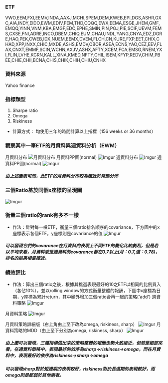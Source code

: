 ### ETF
VWO,EEM,FXI,EEMV,INDA,AAXJ,MCHI,SPEM,DEM,KWEB,EPI,DGS,ASHR,GXC,AIA,INDY,EIDO,EWM,EDIV,FEM,THD,CQQQ,EWX,EEMA,ESGE,JHEM,GMF,EMQQ,YINN,VNM,KBA,EMGF,EDC,EPHE,SMIN,PIN,PGJ,PIE,SCIF,UEVM,FEMS,CXSE,FNI,ADRE,INCO,DBEM,CHIQ,EUM,CHAU,INDL,YANG,CNYA,EDZ,DGRE,HAO,PEK,CWEB,IDX,NUEM,EEMX,DVEM,FLCH,CN,KURE,FXP,EET,CHIX,CHAD,XPP,INXX,CHIC,MXDE,ASHS,EMDV,OBOR,ASEA,ECNS,YAO,CEZ,EEV,FLAX,CNXT,EMMF,SCIN,WCHN,AXJV,ASHX,AFTY,XCEM,FCA,EMSG,RNEM,YXI,FLIN,LVHE,KGRN,KALL,XINA,KMED,NFTY,CHIL,ISEM,KFYP,REDV,CHIM,PBEE,CHIE,CHII,BCNA,CHIS,CHIK,CHIH,CHIU,CNHX
### 資料來源
Yahoo finance
### 指標類型
1. Sharpe ratio
2. Omega
3. Riskiness

* 計算方式：
均使用三年的時間計算以上指標（156 weeks or 36 months）

### 觀察其中一筆ETF的月資料與週資料分析（EWM）
月資料分布
![月資料分布](https://i.imgur.com/5SH1mIj.png)
月資料PP圖(normal)
![Imgur](https://i.imgur.com/kL9HUrZ.png)
週資料分布
![Imgur](https://i.imgur.com/l8wwTAJ.png)
週資料PP圖(normal)
![Imgur](https://i.imgur.com/yeWwMgk.png)

##### 由上述圖表可知，此ETF的月資料分布較為趨近於常態分佈

### 三個Ratio基於同個x座標的呈現圖
![Imgur](https://i.imgur.com/FEpWvOt.png)

### 衡量三個ratio的rank有多不一樣
* 作法：針對每一檔ETF，衡量三個ratio排名順序的covariance，下方圖中的x座標表示各個ETF，y座標則是covariance的值
![Imgur](https://i.imgur.com/OSNOrkW.png)

##### 可以發現它們的covarance在月資料的表現上不同ETF的變化比較劇烈，但是若以平均來看，月資料或是週資料的covarance都在0.7以上(月：0.7,週：0.78)，排名的結果相當接近。

### 績效評比
* 作法：算出三個ratio之後，根據其挑選表現最好的10之ETF以相同的比例買入（各佔10%），並以rolling window的方式衡量整體的報酬，下圖中x座標為日期，y座標為累計return，其中額外增加三個ratio合再一起的策略('add')
週資料策略 
![Imgur](https://i.imgur.com/lS9TjM9.png)

月資料策略
![Imgur](https://i.imgur.com/SxogfTW.png)

月資料策略詳細版（右上角由上至下改為omega, riskiness, sharp）
![Imgur](https://i.imgur.com/exbQjVm.png)
月資料策略的MDD（由上至下分別為omega, riskiness, sharp）
![Imgur](https://i.imgur.com/cU6uhJD.png)

##### 由上圖可以發現，三種指標做出來的策略整體的報酬走勢大致接近，但若是細部來看，在週資料策略中，表現最好的依序為sharp->riskiness->omega，而在月資料中，表現最好的依序為riskiness->sharp->omega
##### 可以發現sharp對於短週期的表現較好，riskiness對於長週期的表現較好，而omega則是都弱於其他兩者。

